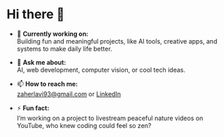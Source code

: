 # Hi there 👋

- 🔭 **Currently working on:**  
  Building fun and meaningful projects, like AI tools, creative apps, and systems to make daily life better.

- 💬 **Ask me about:**  
  AI, web development, computer vision, or cool tech ideas.

- 📫 **How to reach me:**  
  zaherlavi93@gmail.com or [LinkedIn](https://www.linkedin.com/in/zaher-lavi-a85a70172/)

- ⚡ **Fun fact:**  
  I’m working on a project to livestream peaceful nature videos on YouTube, who knew coding could feel so zen?
